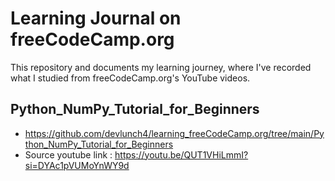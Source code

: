 # Learning Journal on freeCodeCamp.org

This repository and documents my learning journey, where I've recorded what I studied from freeCodeCamp.org's YouTube videos.


## Python_NumPy_Tutorial_for_Beginners
  - https://github.com/devlunch4/learning_freeCodeCamp.org/tree/main/Python_NumPy_Tutorial_for_Beginners
  - Source youtube link : https://youtu.be/QUT1VHiLmmI?si=DYAc1pVUMoYnWY9d
